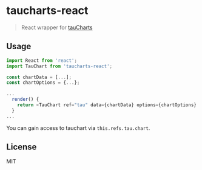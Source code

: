 # taucharts-react

> React wrapper for [tauCharts](https://github.com/TargetProcess/tauCharts)

## Usage

```js
import React from 'react';
import TauChart from 'taucharts-react';

const chartData = [...];
const chartOptions = {...};

...
  render() {
  	return <TauChart ref="tau" data={chartData} options={chartOptions} />
  }
...

```
You can gain access to tauchart via `this.refs.tau.chart`.

## License

MIT
